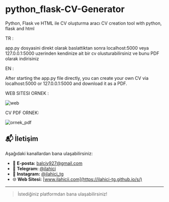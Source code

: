 # python_flask-CV-Generator
Python, Flask ve HTML ile CV oluşturma aracı   CV creation tool with python, flask and html 

TR :

app.py dosyasini direkt olarak baslattiktan sonra localhost:5000 veya 127.0.0.1:5000 uzerinden kendinize ait bir cv olusturabilirsiniz ve bunu PDF olarak indirisiniz

EN :

After starting the app.py file directly, you can create your own CV via localhost:5000 or 127.0.0.1:5000 and download it as a PDF.


WEB SITESI ORNEK :


![web](https://github.com/user-attachments/assets/8624092f-047e-498a-8c4f-27d9adbb013c)

CV PDF ORNEK:



![ornek_pdf](https://github.com/user-attachments/assets/00144989-9eda-41ae-b1e3-d51c424c1e4a)




## 📬 İletişim

Aşağıdaki kanallardan bana ulaşabilirsiniz:

- 📧 **E-posta:** [balciy927@gmail.com](mailto:balciy027@gmail.com)
- 💬 **Telegram:** [@ilahici](https://t.me/ilahici)
- 📸 **Instagram:** [@ilahici_tg](https://instagram.com/ilahici_tg)
- 🌐 **Web Sitesi:** [www.ilahicii.com](https://ilahici-tg.github.io/s/)

---

> İstediğiniz platformdan bana ulaşabilirsiniz!

